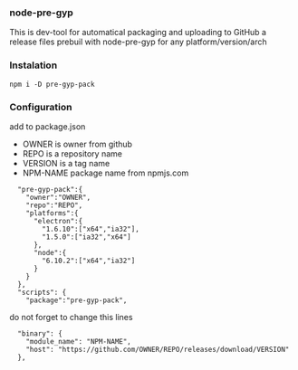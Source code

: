 ### node-pre-gyp
This is dev-tool for automatical packaging and uploading to GitHub a release files prebuil with node-pre-gyp 
for any platform/version/arch
### Instalation
`npm i -D pre-gyp-pack`
### Configuration
add to package.json
* OWNER is owner from github
* REPO is a repository name
* VERSION is a tag name
* NPM-NAME package name from npmjs.com

```
  "pre-gyp-pack":{
    "owner":"OWNER",
    "repo":"REPO",
    "platforms":{
      "electron":{
        "1.6.10":["x64","ia32"],
        "1.5.0":["ia32","x64"]
      },
      "node":{
        "6.10.2":["x64","ia32"]
      }
    }
  },
  "scripts": {
    "package":"pre-gyp-pack",
```
do not forget to change this lines
```
  "binary": {
    "module_name": "NPM-NAME",
    "host": "https://github.com/OWNER/REPO/releases/download/VERSION"
  },
```
